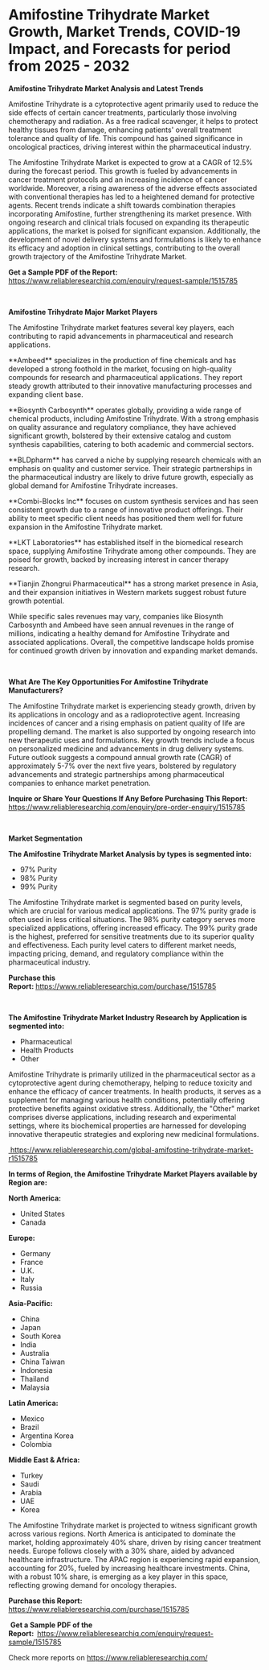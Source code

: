 <p><h1>Amifostine Trihydrate Market Growth, Market Trends, COVID-19 Impact, and Forecasts for period from 2025 - 2032</h1></p><p><strong>Amifostine Trihydrate Market Analysis and Latest Trends</strong></p>
<p><p>Amifostine Trihydrate is a cytoprotective agent primarily used to reduce the side effects of certain cancer treatments, particularly those involving chemotherapy and radiation. As a free radical scavenger, it helps to protect healthy tissues from damage, enhancing patients' overall treatment tolerance and quality of life. This compound has gained significance in oncological practices, driving interest within the pharmaceutical industry.</p><p>The Amifostine Trihydrate Market is expected to grow at a CAGR of 12.5% during the forecast period. This growth is fueled by advancements in cancer treatment protocols and an increasing incidence of cancer worldwide. Moreover, a rising awareness of the adverse effects associated with conventional therapies has led to a heightened demand for protective agents. Recent trends indicate a shift towards combination therapies incorporating Amifostine, further strengthening its market presence. With ongoing research and clinical trials focused on expanding its therapeutic applications, the market is poised for significant expansion. Additionally, the development of novel delivery systems and formulations is likely to enhance its efficacy and adoption in clinical settings, contributing to the overall growth trajectory of the Amifostine Trihydrate Market.</p></p>
<p><strong>Get a Sample PDF of the Report:&nbsp;</strong> <a href="https://www.reliableresearchiq.com/enquiry/request-sample/1515785?utm_campaign=99&utm_medium=2&utm_source=Github&utm_content=ia&utm_term=18012025&utm_id=amifostine-trihydrate">https://www.reliableresearchiq.com/enquiry/request-sample/1515785</a></p>
<p>&nbsp;</p>
<p><strong>Amifostine Trihydrate Major Market Players</strong></p>
<p><p>The Amifostine Trihydrate market features several key players, each contributing to rapid advancements in pharmaceutical and research applications. </p><p>**Ambeed** specializes in the production of fine chemicals and has developed a strong foothold in the market, focusing on high-quality compounds for research and pharmaceutical applications. They report steady growth attributed to their innovative manufacturing processes and expanding client base.</p><p>**Biosynth Carbosynth** operates globally, providing a wide range of chemical products, including Amifostine Trihydrate. With a strong emphasis on quality assurance and regulatory compliance, they have achieved significant growth, bolstered by their extensive catalog and custom synthesis capabilities, catering to both academic and commercial sectors.</p><p>**BLDpharm** has carved a niche by supplying research chemicals with an emphasis on quality and customer service. Their strategic partnerships in the pharmaceutical industry are likely to drive future growth, especially as global demand for Amifostine Trihydrate increases.</p><p>**Combi-Blocks Inc** focuses on custom synthesis services and has seen consistent growth due to a range of innovative product offerings. Their ability to meet specific client needs has positioned them well for future expansion in the Amifostine Trihydrate market.</p><p>**LKT Laboratories** has established itself in the biomedical research space, supplying Amifostine Trihydrate among other compounds. They are poised for growth, backed by increasing interest in cancer therapy research.</p><p>**Tianjin Zhongrui Pharmaceutical** has a strong market presence in Asia, and their expansion initiatives in Western markets suggest robust future growth potential.</p><p>While specific sales revenues may vary, companies like Biosynth Carbosynth and Ambeed have seen annual revenues in the range of millions, indicating a healthy demand for Amifostine Trihydrate and associated applications. Overall, the competitive landscape holds promise for continued growth driven by innovation and expanding market demands.</p></p>
<p>&nbsp;</p>
<p><strong>What Are The Key Opportunities For Amifostine Trihydrate Manufacturers?</strong></p>
<p><p>The Amifostine Trihydrate market is experiencing steady growth, driven by its applications in oncology and as a radioprotective agent. Increasing incidences of cancer and a rising emphasis on patient quality of life are propelling demand. The market is also supported by ongoing research into new therapeutic uses and formulations. Key growth trends include a focus on personalized medicine and advancements in drug delivery systems. Future outlook suggests a compound annual growth rate (CAGR) of approximately 5-7% over the next five years, bolstered by regulatory advancements and strategic partnerships among pharmaceutical companies to enhance market penetration.</p></p>
<p><strong>Inquire or Share Your Questions If Any Before Purchasing This Report:</strong> <a href="https://www.reliableresearchiq.com/enquiry/pre-order-enquiry/1515785?utm_campaign=99&utm_medium=2&utm_source=Github&utm_content=ia&utm_term=18012025&utm_id=amifostine-trihydrate">https://www.reliableresearchiq.com/enquiry/pre-order-enquiry/1515785</a></p>
<p>&nbsp;</p>
<p><strong>Market Segmentation</strong></p>
<p><strong>The Amifostine Trihydrate Market Analysis by types is segmented into:</strong></p>
<p><ul><li>97% Purity</li><li>98% Purity</li><li>99% Purity</li></ul></p>
<p><p>The Amifostine Trihydrate market is segmented based on purity levels, which are crucial for various medical applications. The 97% purity grade is often used in less critical situations. The 98% purity category serves more specialized applications, offering increased efficacy. The 99% purity grade is the highest, preferred for sensitive treatments due to its superior quality and effectiveness. Each purity level caters to different market needs, impacting pricing, demand, and regulatory compliance within the pharmaceutical industry.</p></p>
<p><strong>Purchase this Report:&nbsp;</strong><a href="https://www.reliableresearchiq.com/purchase/1515785?utm_campaign=99&utm_medium=2&utm_source=Github&utm_content=ia&utm_term=18012025&utm_id=amifostine-trihydrate">https://www.reliableresearchiq.com/purchase/1515785</a></p>
<p>&nbsp;</p>
<p><strong>The Amifostine Trihydrate Market Industry Research by Application is segmented into:</strong></p>
<p><ul><li>Pharmaceutical</li><li>Health Products</li><li>Other</li></ul></p>
<p><p>Amifostine Trihydrate is primarily utilized in the pharmaceutical sector as a cytoprotective agent during chemotherapy, helping to reduce toxicity and enhance the efficacy of cancer treatments. In health products, it serves as a supplement for managing various health conditions, potentially offering protective benefits against oxidative stress. Additionally, the "Other" market comprises diverse applications, including research and experimental settings, where its biochemical properties are harnessed for developing innovative therapeutic strategies and exploring new medicinal formulations.</p></p>
<p><a href="https://www.reliableresearchiq.com/global-amifostine-trihydrate-market-r1515785?utm_campaign=99&utm_medium=2&utm_source=Github&utm_content=ia&utm_term=18012025&utm_id=amifostine-trihydrate">&nbsp;https://www.reliableresearchiq.com/global-amifostine-trihydrate-market-r1515785</a></p>
<p><strong>In terms of Region, the Amifostine Trihydrate Market Players available by Region are:</strong></p>
<p>
    <p> <strong> North America: </strong>
        <ul>
            <li>United States</li>
            <li>Canada</li>
        </ul>
        </p> 
    <p> <strong> Europe: </strong>
        <ul>
            <li>Germany</li>
            <li>France</li>
            <li>U.K.</li>
            <li>Italy</li>
            <li>Russia</li>
        </ul>
        </p> 
    <p> <strong> Asia-Pacific: </strong>
        <ul>
            <li>China</li>
            <li>Japan</li>
            <li>South Korea</li>
            <li>India</li>
            <li>Australia</li>
            <li>China Taiwan</li>
            <li>Indonesia</li>
            <li>Thailand</li>
            <li>Malaysia</li>
        </ul>
        </p> 
    <p> <strong> Latin America: </strong>
        <ul>
            <li>Mexico</li>
            <li>Brazil</li>
            <li>Argentina Korea</li>
            <li>Colombia</li>
        </ul>
        </p> 
    <p> <strong> Middle East & Africa: </strong>
        <ul>
            <li>Turkey</li>
            <li>Saudi</li>
            <li>Arabia</li>
            <li>UAE</li>
            <li>Korea</li>
        </ul>
    </p>
    </p>
<p><p>The Amifostine Trihydrate market is projected to witness significant growth across various regions. North America is anticipated to dominate the market, holding approximately 40% share, driven by rising cancer treatment needs. Europe follows closely with a 30% share, aided by advanced healthcare infrastructure. The APAC region is experiencing rapid expansion, accounting for 20%, fueled by increasing healthcare investments. China, with a robust 10% share, is emerging as a key player in this space, reflecting growing demand for oncology therapies.</p></p>
<p><strong>Purchase this Report: </strong><a href="https://www.reliableresearchiq.com/purchase/1515785?utm_campaign=99&utm_medium=2&utm_source=Github&utm_content=ia&utm_term=18012025&utm_id=amifostine-trihydrate">https://www.reliableresearchiq.com/purchase/1515785</a></p>
<p>&nbsp;<strong>Get a Sample PDF of the Report:&nbsp;&nbsp;</strong><a href="https://www.reliableresearchiq.com/enquiry/request-sample/1515785?utm_campaign=99&utm_medium=2&utm_source=Github&utm_content=ia&utm_term=18012025&utm_id=amifostine-trihydrate">https://www.reliableresearchiq.com/enquiry/request-sample/1515785</a></p>
<p><strong></strong></p>
<p>Check more reports on <a href="https://www.reliableresearchiq.com/?utm_campaign=99&utm_medium=2&utm_source=Github&utm_content=ia&utm_term=18012025&utm_id=amifostine-trihydrate">https://www.reliableresearchiq.com/</a></p>